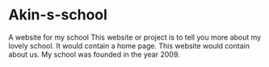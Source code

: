 # Akin-s-school
A website for my school
This website or project is to tell you more about my lovely school.
It would contain a home page.
This website would contain about us.
My school was founded in the year 2009.
